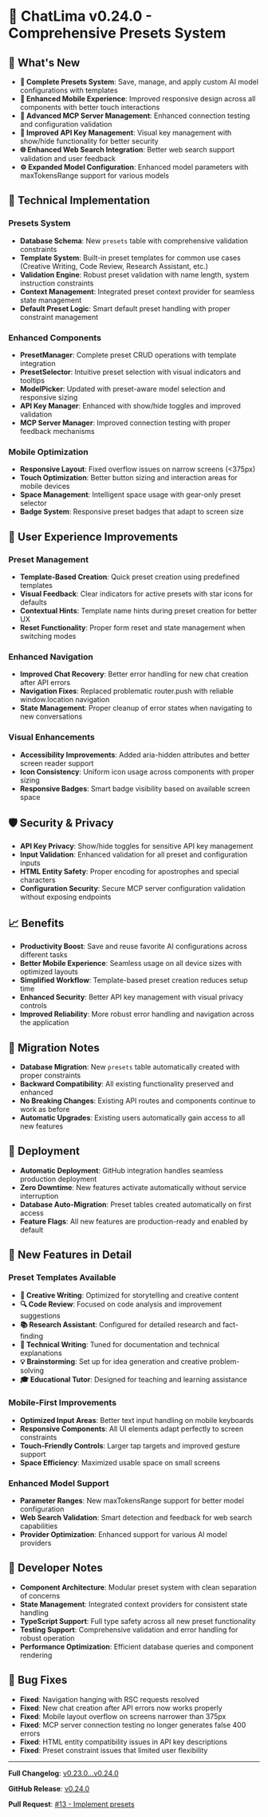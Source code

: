 # 🚀 ChatLima v0.24.0 - Comprehensive Presets System

## 🎯 What's New
- **🎨 Complete Presets System**: Save, manage, and apply custom AI model configurations with templates
- **📱 Enhanced Mobile Experience**: Improved responsive design across all components with better touch interactions
- **🔧 Advanced MCP Server Management**: Enhanced connection testing and configuration validation
- **🔑 Improved API Key Management**: Visual key management with show/hide functionality for better security
- **🌐 Enhanced Web Search Integration**: Better web search support validation and user feedback
- **⚙️ Expanded Model Configuration**: Enhanced model parameters with maxTokensRange support for various models

## 🔧 Technical Implementation

### Presets System
- **Database Schema**: New `presets` table with comprehensive validation constraints
- **Template System**: Built-in preset templates for common use cases (Creative Writing, Code Review, Research Assistant, etc.)
- **Validation Engine**: Robust preset validation with name length, system instruction constraints
- **Context Management**: Integrated preset context provider for seamless state management
- **Default Preset Logic**: Smart default preset handling with proper constraint management

### Enhanced Components
- **PresetManager**: Complete preset CRUD operations with template integration
- **PresetSelector**: Intuitive preset selection with visual indicators and tooltips
- **ModelPicker**: Updated with preset-aware model selection and responsive sizing
- **API Key Manager**: Enhanced with show/hide toggles and improved validation
- **MCP Server Manager**: Improved connection testing with proper feedback mechanisms

### Mobile Optimization
- **Responsive Layout**: Fixed overflow issues on narrow screens (<375px)
- **Touch Optimization**: Better button sizing and interaction areas for mobile devices
- **Space Management**: Intelligent space usage with gear-only preset selector
- **Badge System**: Responsive preset badges that adapt to screen size

## 🎨 User Experience Improvements

### Preset Management
- **Template-Based Creation**: Quick preset creation using predefined templates
- **Visual Feedback**: Clear indicators for active presets with star icons for defaults
- **Contextual Hints**: Template name hints during preset creation for better UX
- **Reset Functionality**: Proper form reset and state management when switching modes

### Enhanced Navigation
- **Improved Chat Recovery**: Better error handling for new chat creation after API errors
- **Navigation Fixes**: Replaced problematic router.push with reliable window.location navigation
- **State Management**: Proper cleanup of error states when navigating to new conversations

### Visual Enhancements
- **Accessibility Improvements**: Added aria-hidden attributes and better screen reader support
- **Icon Consistency**: Uniform icon usage across components with proper sizing
- **Responsive Badges**: Smart badge visibility based on available screen space

## 🛡️ Security & Privacy
- **API Key Privacy**: Show/hide toggles for sensitive API key management
- **Input Validation**: Enhanced validation for all preset and configuration inputs
- **HTML Entity Safety**: Proper encoding for apostrophes and special characters
- **Configuration Security**: Secure MCP server configuration validation without exposing endpoints

## 📈 Benefits
- **Productivity Boost**: Save and reuse favorite AI configurations across different tasks
- **Better Mobile Experience**: Seamless usage on all device sizes with optimized layouts
- **Simplified Workflow**: Template-based preset creation reduces setup time
- **Enhanced Security**: Better API key management with visual privacy controls
- **Improved Reliability**: More robust error handling and navigation across the application

## 🔄 Migration Notes
- **Database Migration**: New `presets` table automatically created with proper constraints
- **Backward Compatibility**: All existing functionality preserved and enhanced
- **No Breaking Changes**: Existing API routes and components continue to work as before
- **Automatic Upgrades**: Existing users automatically gain access to all new features

## 🚀 Deployment
- **Automatic Deployment**: GitHub integration handles seamless production deployment
- **Zero Downtime**: New features activate automatically without service interruption
- **Database Auto-Migration**: Preset tables created automatically on first access
- **Feature Flags**: All new features are production-ready and enabled by default

## 🎁 New Features in Detail

### Preset Templates Available
- **🎨 Creative Writing**: Optimized for storytelling and creative content
- **🔍 Code Review**: Focused on code analysis and improvement suggestions
- **📚 Research Assistant**: Configured for detailed research and fact-finding
- **📝 Technical Writing**: Tuned for documentation and technical explanations
- **💡 Brainstorming**: Set up for idea generation and creative problem-solving
- **🎓 Educational Tutor**: Designed for teaching and learning assistance

### Mobile-First Improvements
- **Optimized Input Areas**: Better text input handling on mobile keyboards
- **Responsive Components**: All UI elements adapt perfectly to screen constraints
- **Touch-Friendly Controls**: Larger tap targets and improved gesture support
- **Space Efficiency**: Maximized usable space on small screens

### Enhanced Model Support
- **Parameter Ranges**: New maxTokensRange support for better model configuration
- **Web Search Validation**: Smart detection and feedback for web search capabilities
- **Provider Optimization**: Enhanced support for various AI model providers

## 🔧 Developer Notes
- **Component Architecture**: Modular preset system with clean separation of concerns
- **State Management**: Integrated context providers for consistent state handling
- **TypeScript Support**: Full type safety across all new preset functionality
- **Testing Support**: Comprehensive validation and error handling for robust operation
- **Performance Optimization**: Efficient database queries and component rendering

## 🐛 Bug Fixes
- **Fixed**: Navigation hanging with RSC requests resolved
- **Fixed**: New chat creation after API errors now works properly
- **Fixed**: Mobile layout overflow on screens narrower than 375px
- **Fixed**: MCP server connection testing no longer generates false 400 errors
- **Fixed**: HTML entity compatibility issues in API key descriptions
- **Fixed**: Preset constraint issues that limited user flexibility

---

**Full Changelog**: [v0.23.0...v0.24.0](https://github.com/brooksy4503/chatlima/compare/v0.23.0...v0.24.0)

**GitHub Release**: [v0.24.0](https://github.com/brooksy4503/chatlima/releases/tag/v0.24.0)

**Pull Request**: [#13 - Implement presets](https://github.com/brooksy4503/chatlima/pull/13) 